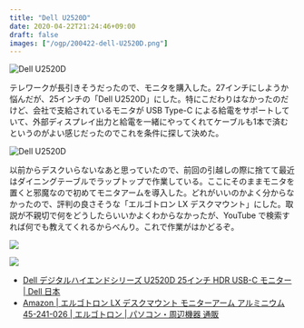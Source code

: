 ```yaml
---
title: "Dell U2520D"
date: 2020-04-22T21:24:46+09:00
draft: false
images: ["/ogp/200422-dell-U2520D.png"]
---
```


![Dell U2520D](https://lh3.googleusercontent.com/xOKpJM4J0XYtW5wrCrFI3pLqpuxOdPMZ2wWIl_Y8kLd16K2frCTjfOMsXHyJtupKfz0O8EAYMtQF0XXtZrg_A0Cgh2mrEhdTm0PFMFXLUzh1j_2tpHO4WCszaaOG5xd906IJlcJy6L0=w900)

テレワークが長引きそうだったので、モニタを購入した。27インチにしようか悩んだが、25インチの「Dell U2520D」にした。特にこだわりはなかったのだけど、会社で支給されているモニタが USB Type-C による給電をサポートしていて、外部ディスプレイ出力と給電を一緒にやってくれてケーブルも1本で済むというのがよい感じだったのでこれを条件に探して決めた。

![Dell U2520D](https://lh3.googleusercontent.com/pVU0Y6xAsm7RIap8DRqxUZSRCo6ad9dQguwGHno8fAATV-GN7WFQXeWasRCk2QUjFr7_pA8yIK2UAlUVuUy4IcW4qQ6oGfEBQ5qhVfTO48nhTIwoJgWlBQ2ftkxmgG2wD5-bw05hjfA=w611-h814-no)

以前からデスクいらないなあと思っていたので、前回の引越しの際に捨てて最近はダイニングテーブルでラップトップで作業している。ここにそのままモニタを置くと邪魔なので初めてモニタアームを導入した。どれがいいのかよく分からなかったので、評判の良さそうな「エルゴトロン LX デスクマウント」にした。取説が不親切で何をどうしたらいいかよくわからなかったが、YouTube で検索すれば何でも教えてくれるからべんり。これで作業がはかどるぞ。

![](https://lh3.googleusercontent.com/g3lLKoDEcAR2oU2_9iLIMqUv8NEGB7oibvVU83Ka6jo5tl7m61Y8xw4WliB2tsIejQyS-AgzTDXcklmE5upUMpaol-dcuW4d6GA9K1SnEFekpxAbDm5iokjHUcuidaemxcatznOuKv4=w1085-h814-no)

![](https://lh3.googleusercontent.com/7f73cPjLUWQtMx07Md3eH7LDjq_SIWLxLhMgTjsxG9Rp_1km_MhGEhnQAgUDbcWm9tVpBTA3juApc3NEg7s-r6penLg96uhT0kgKltKK16YagbogK3frcbCCWnl7HZ7tjwhMxCPbIQo=w1326-h994-no)

- [Dell デジタルハイエンドシリーズ U2520D 25インチ HDR USB\-C モニター \| Dell 日本](https://www.dell.com/ja-jp/shop/dell-%E3%83%87%E3%82%B8%E3%82%BF%E3%83%AB%E3%83%8F%E3%82%A4%E3%82%A8%E3%83%B3%E3%83%89%E3%82%B7%E3%83%AA%E3%83%BC%E3%82%BA-u2520d-25%E3%82%A4%E3%83%B3%E3%83%81-hdr-usb-c-%E3%83%A2%E3%83%8B%E3%82%BF%E3%83%BC/apd/210-avko/%E3%83%A2%E3%83%8B%E3%82%BF%E3%83%BC-%E3%83%A2%E3%83%8B%E3%82%BF%E3%83%BC%E3%82%A2%E3%82%AF%E3%82%BB%E3%82%B5%E3%83%AA%E3%83%BC)
- [Amazon \| エルゴトロン LX デスクマウント モニターアーム アルミニウム 45\-241\-026 \| エルゴトロン \| パソコン・周辺機器 通販](https://www.amazon.co.jp/gp/product/B00358RIRC/)
